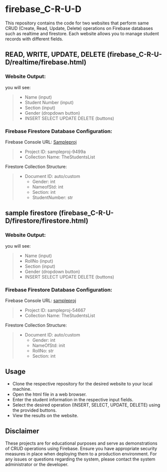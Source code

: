 # firebase_C-R-U-D

This repository contains the code for two  websites that perform same CRUD (Create, Read, Update, Delete) operations on Firebase databases such as realtime and firestore. Each website allows you to manage student records with different fields.

## READ, WRITE, UPDATE, DELETE (firebase_C-R-U-D/realtime/firebase.html)
### Website Output:
you will see:
> - Name (input)
> - Student Number (input)
> - Section (input)
> - Gender (dropdown button)
> - INSERT SELECT UPDATE DELETE (buttons)

### Firebase Firestore Database Configuration:
Firebase Console URL: [Sampleproj](https://console.firebase.google.com/project/sampleproj-9499a/firestore/data/)
> - Project ID: sampleproj-9499a
> - Collection Name: TheStudentsList

Firestore Collection Structure:
> - Document ID: auto/custom
>    - Gender: int
>    - NameofStd: int
>    - Section: int
>    - StudentNumber: str


## sample firestore (firebase_C-R-U-D/firestore/firestore.html)
### Website Output:
you will see:
> - Name (input)
> - RollNo (input)
> - Section (input)
> - Gender (dropdown button)
> - INSERT SELECT UPDATE DELETE (buttons)


### Firebase Firestore Database Configuration:
Firebase Console URL: [sampleproj](https://console.firebase.google.com/u/0/project/sampleproj-54667/firestore/data/)
> - Project ID: sampleproj-54667
> - Collection Name: TheStudentsList

Firestore Collection Structure:
> - Document ID: auto/custom
>    - Gender: int
>    - NameOfStd: init
>    - RollNo: str
>    - Section: int

## Usage
- Clone the respective repository for the desired website to your local machine.
- Open the html file in a web browser.
- Enter the student information in the respective input fields.
- Select the desired operation (INSERT, SELECT, UPDATE, DELETE) using the provided buttons.
- View the results on the website.

## Disclaimer
These projects are for educational purposes and serve as demonstrations of CRUD operations using Firebase. Ensure you have appropriate security measures in place when deploying them to a production environment.
For any issues or questions regarding the system, please contact the system administrator or the developer.
